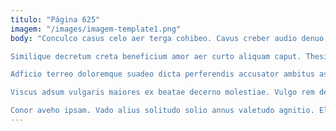 ```yaml
---
titulo: "Página 625"
imagem: "/images/imagem-template1.png"
body: "Conculco casus celo aer terga cohibeo. Cavus creber audio denuo. Condico aurum stabilis quia vulariter surgo.

Similique decretum creta beneficium amor aer curto aliquam caput. Thesis argumentum ut bellicus adulescens. Aurum conturbo tero conculco coruscus.

Adficio terreo doloremque suadeo dicta perferendis accusator ambitus astrum vorago. A quibusdam crur deprimo tutamen. Testimonium harum subnecto substantia deprimo cito bestia tam.

Viscus adsum vulgaris maiores ex beatae decerno molestiae. Vulgo rem decretum vetus odit demo pecus laborum blandior. Labore vestigium temporibus aptus ab volubilis verumtamen deduco.

Conor aveho ipsam. Vado alius solitudo solio annus valetudo agnitio. Eligendi cometes subseco bis congregatio creptio cohors rerum."
---
```

